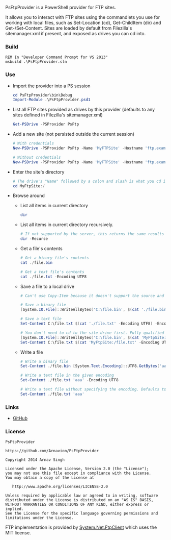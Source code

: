 PsFtpProvider is a PowerShell provider for FTP sites.

It allows you to interact with FTP sites using the commandlets you use for working with local files, such as Set-Location (cd), Get-ChildItem (dir) and Get-/Set-Content. Sites are loaded by default from Filezilla's sitemanager.xml if present, and exposed as drives you can cd into.


### Build

```batchfile
REM In "Developer Command Prompt for VS 2013"
msbuild .\PsFtpProvider.sln
```


### Use

* Import the provider into a PS session

	```powershell
	cd PsFtpProvider\bin\Debug
	Import-Module .\PsFtpProvider.psd1
	```

* List all FTP sites provided as drives by this provider (defaults to any sites defined in Filezilla's sitemanager.xml)

	```powershell
	Get-PSDrive -PSProvider PsFtp
	```

* Add a new site (not persisted outside the current session)

	```powershell
	# With credentials
	New-PSDrive -PSProvider PsFtp -Name 'MyFTPSite' -Hostname 'ftp.example.com' -Port 21 -Root / -Credential $(Get-Credential)

	# Without credentials
	New-PSDrive -PSProvider PsFtp -Name 'MyFTPSite' -Hostname 'ftp.example.com' -Port 21 -Root /
	```

* Enter the site's directory

	```powershell
	# The drive's "Name" followed by a colon and slash is what you cd into, just like you would cd into C:\
	cd MyFtpSite:/
	```

* Browse around

	* List all items in current directory

		```powershell
		dir
		```

	* List all items in current directory recursively.

		```powershell
		# If not supported by the server, this returns the same results as without the -Recurse switch
		dir -Recurse
		```

	* Get a file's contents

		```powershell
		# Get a binary file's contents
		cat ./file.bin

		# Get a text file's contents
		cat ./file.txt -Encoding UTF8
		```

	* Save a file to a local drive

		```powershell
		# Can't use Copy-Item because it doesn't support the source and target being different providers.

		# Save a binary file
		[System.IO.File]::WriteAllBytes('C:\file.bin', $(cat './file.bin'))

		# Save a text file
		Set-Content C:\file.txt $(cat './file.txt' -Encoding UTF8) -Encoding UTF8

		# You don't need to cd to the site drive first. Fully qualified paths work too.
		[System.IO.File]::WriteAllBytes('C:\file.bin', $(cat 'MyFtpSite:/file.bin'))
		Set-Content C:\file.txt $(cat 'MyFtpSite:/file.txt' -Encoding UTF8) -Encoding UTF8
		```

	* Write a file

		```powershell
		# Write a binary file
		Set-Content ./file.bin [System.Text.Encoding]::UTF8.GetBytes('aaa')

		# Write a text file in the given encoding
		Set-Content ./file.txt 'aaa' -Encoding UTF8

		# Write a text file without specifying the encoding. Defaults to UTF-8.
		Set-Content ./file.txt 'aaa'
		```


### Links

* [GitHub](https://github.com/Arnavion/PsFtpProvider)


### License

```
PsFtpProvider

https://github.com/Arnavion/PsFtpProvider

Copyright 2014 Arnav Singh

Licensed under the Apache License, Version 2.0 (the "License");
you may not use this file except in compliance with the License.
You may obtain a copy of the License at

   http://www.apache.org/licenses/LICENSE-2.0

Unless required by applicable law or agreed to in writing, software
distributed under the License is distributed on an "AS IS" BASIS,
WITHOUT WARRANTIES OR CONDITIONS OF ANY KIND, either express or implied.
See the License for the specific language governing permissions and
limitations under the License.
```

FTP implementation is provided by [System.Net.FtpClient](https://netftp.codeplex.com/) which uses the MIT license.
